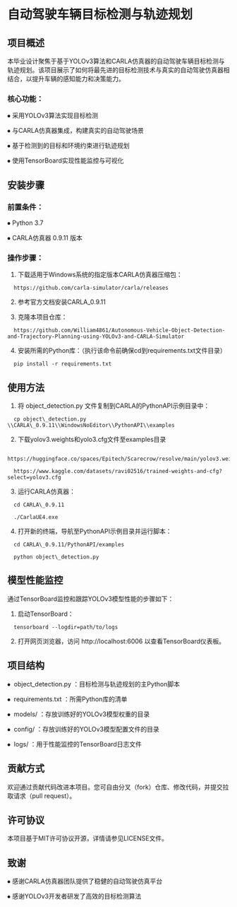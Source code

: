 # 自动驾驶车辆目标检测与轨迹规划

## 项目概述
本毕业设计聚焦于基于YOLOv3算法和CARLA仿真器的自动驾驶车辆目标检测与轨迹规划。该项目展示了如何将最先进的目标检测技术与真实的自动驾驶仿真器相结合，以提升车辆的感知能力和决策能力。

### 核心功能：
⦁	采用YOLOv3算法实现目标检测

⦁	与CARLA仿真器集成，构建真实的自动驾驶场景

⦁	基于检测到的目标和环境约束进行轨迹规划

⦁	使用TensorBoard实现性能监控与可视化

## 安装步骤

### 前置条件：
⦁	Python 3.7

⦁	CARLA仿真器 0.9.11 版本

### 操作步骤：

1. 下载适用于Windows系统的指定版本CARLA仿真器压缩包：
````plaintext
  https://github.com/carla-simulator/carla/releases
````

2. 参考官方文档安装CARLA\_0.9.11

3. 克隆本项目仓库：
```plaintext
  https://github.com/William4861/Autonomous-Vehicle-Object-Detection-and-Trajectory-Planning-using-YOLOv3-and-CARLA-Simulator
```
4. 安装所需的Python库：（执行该命令前确保cd到requirements.txt文件目录）
```plaintext
  pip install -r requirements.txt
```

  

## 使用方法

1. 将 object\_detection.py 文件复制到CARLA的PythonAPI示例目录中： 
```plaintext
  cp object\_detection.py \\CARLA\_0.9.11\\WindowsNoEditor\\PythonAPI\\examples
```

2. 下载yolov3.weights和yolo3.cfg文件至examples目录
```
  https://huggingface.co/spaces/Epitech/Scarecrow/resolve/main/yolov3.weights
```
```
  https://www.kaggle.com/datasets/ravi02516/trained-weights-and-cfg?select=yolov3.cfg
```
3. 运行CARLA仿真器： 
```plaintext
  cd CARLA\_0.9.11
```
```
  ./CarlaUE4.exe
```

4. 打开新的终端，导航至PythonAPI示例目录并运行脚本：
```plaintext
  cd CARLA\_0.9.11/PythonAPI/examples
```
```
  python object\_detection.py
```

  

## 模型性能监控
通过TensorBoard监控和跟踪YOLOv3模型性能的步骤如下：

1. 启动TensorBoard：
```plaintext
  tensorboard --logdir=path/to/logs
```

2. 打开网页浏览器，访问 http://localhost:6006 以查看TensorBoard仪表板。

  

  ## 项目结构
  ⦁	 object\_detection.py ：目标检测与轨迹规划的主Python脚本

  ⦁	 requirements.txt ：所需Python库的清单

  ⦁	 models/ ：存放训练好的YOLOv3模型权重的目录

  ⦁	 config/ ：存放训练好的YOLOv3模型配置文件的目录

  ⦁	 logs/ ：用于性能监控的TensorBoard日志文件

  

  ## 贡献方式
  欢迎通过贡献代码改进本项目。您可自由分叉（fork）仓库、修改代码，并提交拉取请求（pull request）。

  

  ## 许可协议
  本项目基于MIT许可协议开源，详情请参见LICENSE文件。

  

  ## 致谢
  ⦁	感谢CARLA仿真器团队提供了稳健的自动驾驶仿真平台

  ⦁	感谢YOLOv3开发者研发了高效的目标检测算法 

